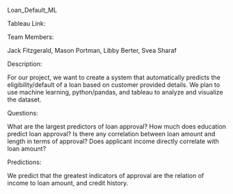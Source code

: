 Loan_Default_ML

Tableau Link: 

Team Members:

Jack Fitzgerald, Mason Portman, Libby Berter, Svea Sharaf

Description:

For our project, we want to create a system that automatically predicts the eligibility/default of a loan based on customer provided details. We plan to use machine learning, python/pandas, and tableau to analyze and visualize the dataset.

Questions:

What are the largest predictors of loan approval?
How much does education predict loan approval?
Is there any correlation between loan amount and length in terms of approval?
Does applicant income directly correlate with loan amount?

Predictions:

We predict that the greatest indicators of approval are the relation of income to loan amount, and credit history.
